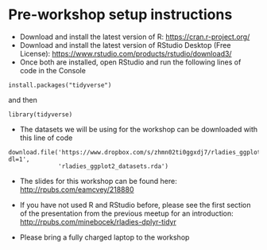 # Pre-workshop setup instructions

- Download and install the latest version of R: https://cran.r-project.org/
- Download and install the latest version of RStudio Desktop (Free License): https://www.rstudio.com/products/rstudio/download3/
- Once both are installed, open RStudio and run the following lines of code in the Console

```{r}
install.packages("tidyverse")
```

and then

```{r}
library(tidyverse)
```

- The datasets we will be using for the workshop can be downloaded with this line of code

```{r}
download.file('https://www.dropbox.com/s/zhmn02ti0ggxdj7/rladies_ggplot2_datasets.rda?dl=1',
              'rladies_ggplot2_datasets.rda')
```

- The slides for this workshop can be found here: http://rpubs.com/eamcvey/218880

- If you have not used R and RStudio before, please see the first section of the presentation from the previous meetup for an introduction: http://rpubs.com/minebocek/rladies-dplyr-tidyr

- Please bring a fully charged laptop to the workshop